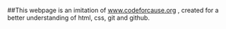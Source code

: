 ##This webpage is an imitation of www.codeforcause.org , created for a better understanding of html, css, git and github.
